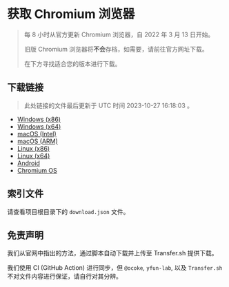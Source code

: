 # 获取 Chromium 浏览器

> 每 8 小时从官方更新 Chromium 浏览器，自 2022 年 3 月 13 日开始。
> 
> 旧版 Chromium 浏览器将**不会**存档，如需要，请前往官方网址下载。
>
> 在下方寻找适合您的版本进行下载。

## 下载链接

> 此处链接的文件最后更新于 UTC 时间 2023-10-27 16:18:03
。

- [Windows (x86)](https://transfer.sh/Jyep4jPsb3/Win.zip)
- [Windows (x64)](https://transfer.sh/SJCpcQkJO4/Win_x64.zip)
- [macOS (Intel)](https://transfer.sh/Ne6O5wMC1q/Mac.zip)
- [macOS (ARM)](https://transfer.sh/pBG0S0TCTg/Mac_Arm.zip)
- [Linux (x86)](https://transfer.sh/Ki3JVW0oOH/Linux.zip)
- [Linux (x64)](https://transfer.sh/xXuAbqfPUX/Linux_x64.zip)
- [Android](https://transfer.sh/AnzbQ9xR2x/Android.zip)
- [Chromium OS](https://transfer.sh/fYakb78qr1/Linux_ChromiumOS_Full.zip)

## 索引文件

请查看项目根目录下的 `download.json` 文件。

## 免责声明

我们从官网中指出的方法，通过脚本自动下载并上传至 Transfer.sh 提供下载。

我们使用 CI (GitHub Action) 进行同步，但 `@ocoke`, `yfun-lab`, 以及 `Transfer.sh` 不对文件内容进行保证，请自行对其分辨。
